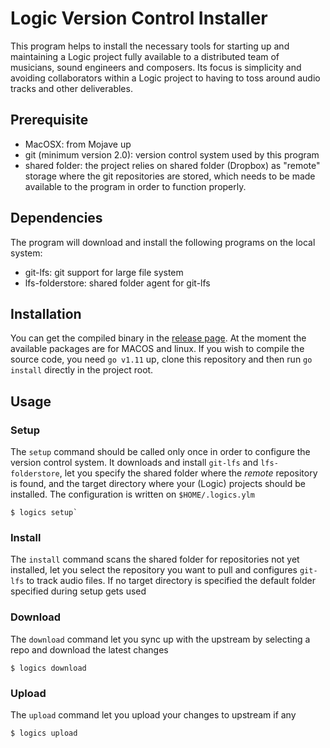 # Logic Version Control Installer

This program helps to install the necessary tools for starting up and maintaining a Logic project fully available to a distributed team of musicians, sound engineers and composers. Its focus is simplicity and avoiding collaborators within a Logic project to having to toss around audio tracks and other deliverables.

## Prerequisite

* MacOSX: from Mojave up
* git (minimum version 2.0): version control system used by this program
* shared folder: the project relies on shared folder (Dropbox)  as "remote" storage where the git repositories are stored, which needs to be made available to the program in order to function properly.

## Dependencies

The program will download and install the following programs on the local system:
* git-lfs: git support for large file system
* lfs-folderstore: shared folder agent for git-lfs

## Installation

You can get the compiled binary in the [release page](./releases). At the moment the available packages are for MACOS and linux.
If you wish to compile the source code, you need `go v1.11` up, clone this repository and then run `go install` directly in the project root.

## Usage

### Setup

The `setup` command should be called only once in order to configure the version control system. It downloads and install `git-lfs` and `lfs-folderstore`, let you specify the shared folder where the _remote_ repository is found, and the target directory where your (Logic) projects should be installed. The configuration is written on `$HOME/.logics.ylm`

```
$ logics setup`
```

### Install

The `install` command scans the shared folder for repositories not yet installed, let you select the repository you want to pull and configures `git-lfs` to track audio files. If no target directory is specified the default folder specified during setup gets used

### Download

The `download` command let you sync up with the upstream by selecting a repo and download the latest changes

```
$ logics download
```

### Upload

The `upload` command let you upload your changes to upstream if any

```
$ logics upload
```
